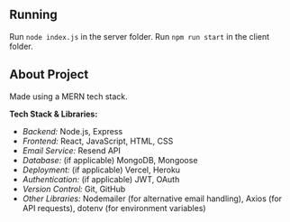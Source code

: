 ## Running
Run `node index.js` in the server folder.
Run `npm run start` in the client folder.

## About Project
Made using a MERN tech stack.

**Tech Stack & Libraries:**
- *Backend:* Node.js, Express
- *Frontend:* React, JavaScript, HTML, CSS
- *Email Service:* Resend API
- *Database:* (if applicable) MongoDB, Mongoose
- *Deployment:* (if applicable) Vercel, Heroku
- *Authentication:* (if applicable) JWT, OAuth
- *Version Control:* Git, GitHub
- *Other Libraries:* Nodemailer (for alternative email handling), Axios (for API requests), dotenv (for environment variables)